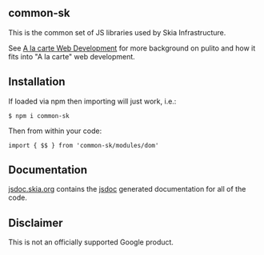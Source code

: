 common-sk
---------

This is the common set of JS libraries used by Skia Infrastructure.

See [A la carte Web Development](https://bitworking.org/news/2018/03/a-la-carte-web-development)
for more background on pulito and how it fits into "A la carte" web
development.

Installation
------------

If loaded via npm then importing will just work, i.e.:

    $ npm i common-sk

Then from within your code:

    import { $$ } from 'common-sk/modules/dom'


Documentation
-------------

[jsdoc.skia.org](https://jsdoc.skia.org/) contains the
[jsdoc](http://usejsdoc.org/) generated documentation for all of the code.


Disclaimer
----------

This is not an officially supported Google product.
